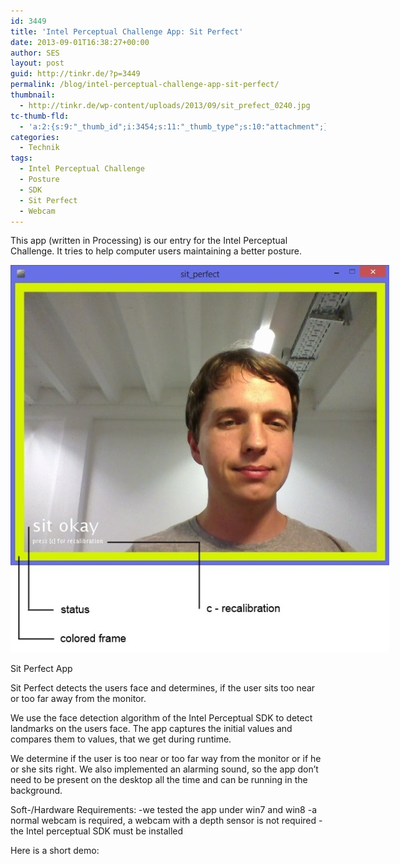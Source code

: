 ```yaml
---
id: 3449
title: 'Intel Perceptual Challenge App: Sit Perfect'
date: 2013-09-01T16:38:27+00:00
author: SES
layout: post
guid: http://tinkr.de/?p=3449
permalink: /blog/intel-perceptual-challenge-app-sit-perfect/
thumbnail:
  - http://tinkr.de/wp-content/uploads/2013/09/sit_prefect_0240.jpg
tc-thumb-fld:
  - 'a:2:{s:9:"_thumb_id";i:3454;s:11:"_thumb_type";s:10:"attachment";}'
categories:
  - Technik
tags:
  - Intel Perceptual Challenge
  - Posture
  - SDK
  - Sit Perfect
  - Webcam
---
```

This app (written in Processing) is our entry for the Intel Perceptual Challenge. It tries to help computer users maintaining a better posture.

<div id="attachment_3454" style="width: 616px" class="wp-caption alignnone">
  <img aria-describedby="caption-attachment-3454" loading="lazy" src="/assets/2013/09/sit_prefect_06061.jpg" alt="Sit Perfect App" width="606" height="620" class="size-full wp-image-3454" />

  <p id="caption-attachment-3454" class="wp-caption-text">
    Sit Perfect App
  </p>
</div>

Sit Perfect detects the users face and determines, if the user sits too near or too far away from the monitor.

We use the face detection algorithm of the Intel Perceptual SDK to detect landmarks on the users face. The app captures the initial values and compares them to values, that we get during runtime.

We determine if the user is too near or too far way from the monitor or if he or she sits right.
We also implemented an alarming sound, so the app don&#8217;t need to be present on the desktop all the time and can be running in the background.

Soft-/Hardware Requirements:
-we tested the app under win7 and win8
-a normal webcam is required, a webcam with a depth sensor is not required
-the Intel perceptual SDK must be installed

Here is a short demo:

